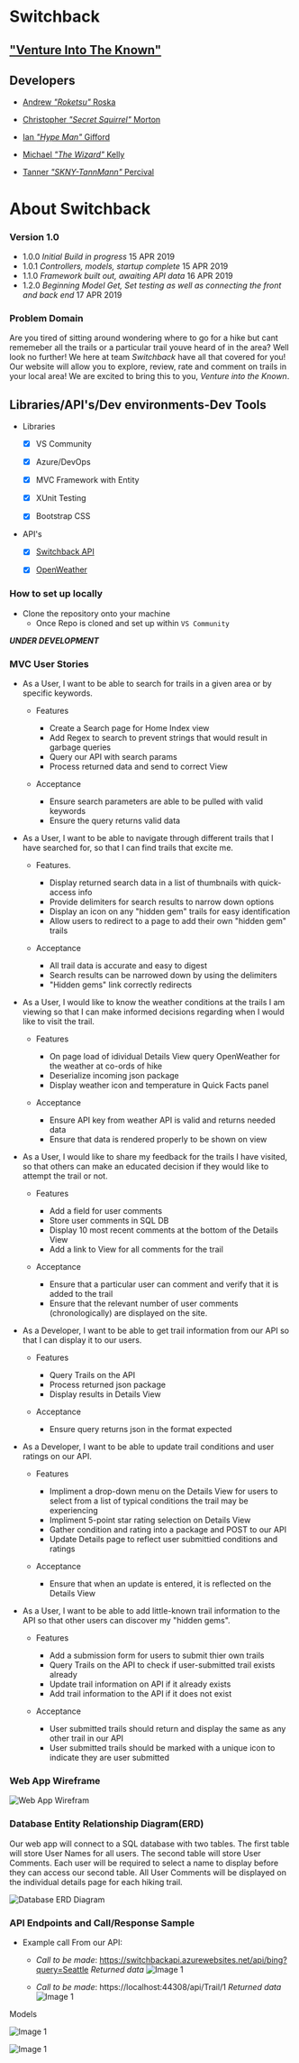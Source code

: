 

# Switchback #

## **["Venture Into The Known"](https://switchback.azurewebsites.net/)**

## Developers ##

- [Andrew *"Roketsu"* Roska](https://github.com/Roketsu86)

- [Christopher *"Secret Squirrel"* Morton](https://github.com/cmorto02)

- [Ian *"Hype Man"* Gifford](https://github.com/IanGifford261)

- [Michael *"The Wizard"* Kelly](https://github.com/Michael-S-Kelly)

- [Tanner *"SKNY-TannMann"* Percival](https://github.com/Tanner253)

# About Switchback #


### Version 1.0 ###
- 1.0.0 *Initial Build in progress* 15 APR 2019
- 1.0.1 *Controllers, models, startup complete* 15 APR 2019
- 1.1.0 *Framework built out, awaiting API data* 16 APR 2019
- 1.2.0 *Beginning Model Get, Set testing as well as connecting the front and back end* 17 APR 2019

### Problem Domain ###

Are you tired of sitting around wondering where to go for a hike but cant rememeber all the trails or a particular trail youve heard of in the area? Well look no further! We here at team *Switchback* have all that covered for you! Our website will allow you to explore, review, rate and comment on trails in your local area! We are excited to bring this to you, *Venture into the Known*.

## Libraries/API's/Dev environments-Dev Tools

- Libraries
   - [X] VS Community

   - [X] Azure/DevOps

   - [X] MVC Framework with Entity

   - [X] XUnit Testing

   - [X] Bootstrap CSS


- API's
   - [X] [Switchback API](https://github.com/targaryen-house/API-App)

   - [X] [OpenWeather](https://openweathermap.org/api)


### How to set up locally ###

- Clone the repository onto your machine
   - Once Repo is cloned and set up within ```VS Community``` 

_________UNDER DEVELOPMENT_________

### MVC User Stories ###

- As a User, I want to be able to search for trails in a given area or by specific keywords.
   - Features
      - Create a Search page for Home Index view
      - Add Regex to search to prevent strings that would result in garbage queries
      - Query our API with search params
      - Process returned data and send to correct View

   - Acceptance
      - Ensure search parameters are able to be pulled with valid keywords
      - Ensure the query returns valid data

- As a User, I want to be able to navigate through different trails that I have searched for, so that I can find trails that excite me.
   - Features.
      - Display returned search data in a list of thumbnails with quick-access info
      - Provide delimiters for search results to narrow down options
      - Display an icon on any "hidden gem" trails for easy identification
      - Allow users to redirect to a page to add their own "hidden gem" trails

   - Acceptance
      - All trail data is accurate and easy to digest
      - Search results can be narrowed down by using the delimiters
      - "Hidden gems" link correctly redirects

- As a User, I would like to know the weather conditions at the trails I am viewing so that I can make informed decisions regarding when I would like to visit the trail.
   - Features
      - On page load of idividual Details View query OpenWeather for the weather at co-ords of hike
      - Deserialize incoming json package
      - Display weather icon and temperature in Quick Facts panel

   - Acceptance
      - Ensure API key from weather API is valid and returns needed data
      - Ensure that data is rendered properly to be shown on view 

- As a User, I would like to share my feedback for the trails I have visited, so that others can make an educated decision if they would like to attempt the trail or not.
   - Features
      - Add a field for user comments
      - Store user comments in SQL DB
      - Display 10 most recent comments at the bottom of the Details View
      - Add a link to View for all comments for the trail

   - Acceptance
      - Ensure that a particular user can comment and verify that it is added to the trail
      - Ensure that the relevant number of user comments (chronologically) are displayed on the site.

- As a Developer, I want to be able to get trail information from our API so that I can display it to our users.
   - Features
      - Query Trails on the API
      - Process returned json package
      - Display results in Details View

   - Acceptance
      - Ensure query returns json in the format expected

- As a Developer, I want to be able to update trail conditions and user ratings on our API.
   - Features
      - Impliment a drop-down menu on the Details View for users to select from a list of typical conditions the trail may be experiencing
      - Impliment 5-point star rating selection on Details View
      - Gather condition and rating into a package and POST to our API
      - Update Details page to reflect user submittied conditions and ratings

   - Acceptance
      - Ensure that when an update is entered, it is reflected on the Details View

- As a User, I want to be able to add little-known trail information to the API so that other users can discover my "hidden gems".
   - Features
      - Add a submission form for users to submit thier own trails
      - Query Trails on the API to check if user-submitted trail exists already
      - Update trail information on API if it already exists
      - Add trail information to the API if it does not exist

   - Acceptance
      - User submitted trails should return and display the same as any other trail in our API
      - User submitted trails should be marked with a unique icon to indicate they are user submitted

### Web App Wireframe

![Web App Wirefram](https://github.com/targaryen-house/MVC-App/blob/dev-branch/Assets/Switchback_WIREFRAME.png)


### Database Entity Relationship Diagram(ERD)

Our web app will connect to a SQL database with two tables.  The first table will store User Names for all users.  The second table will store User Comments.  Each user will be required to select a name to display before they can access our second table.  All User Comments will be displayed on the individual details page for each hiking trail.

![Database ERD Diagram](https://github.com/targaryen-house/MVC-App/blob/dev-branch/Assets/WebApp_ERD.png)


### API Endpoints and Call/Response Sample ###

- Example call From our API:

  - *Call to be made*: https://switchbackapi.azurewebsites.net/api/bing?query=Seattle
*Returned data*
![Image 1](Assets/LocationSearchResponse.PNG)

  - *Call to be made*: https://localhost:44308/api/Trail/1
*Returned data*
![Image 1](Assets/SearchTrail.PNG)

Models

![Image 1](Assets/TrailModel.PNG)

![Image 1](Assets/UserRatingModel.PNG)

